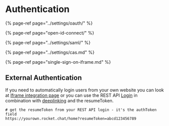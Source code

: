 # Authentication

{% page-ref page="../settings/oauth/" %}

{% page-ref page="open-id-connect/" %}

{% page-ref page="../settings/saml/" %}

{% page-ref page="../settings/cas.md" %}

{% page-ref page="single-sign-on-iframe.md" %}

## External Authentication

If you need to automatically login users from your own website you can look at [Iframe integration page](../../developer/iframe-integration/) or you can use the REST API [Login](../../../api/rest-api/methods/authentication/login.md) in combination with [deeplinking](../../developer/deeplink.md) and the resumeToken.

```text
# get the resumeToken from your REST API login - it's the authToken field
https://yourown.rocket.chat/home?resumeToken=abcd123456789
```


